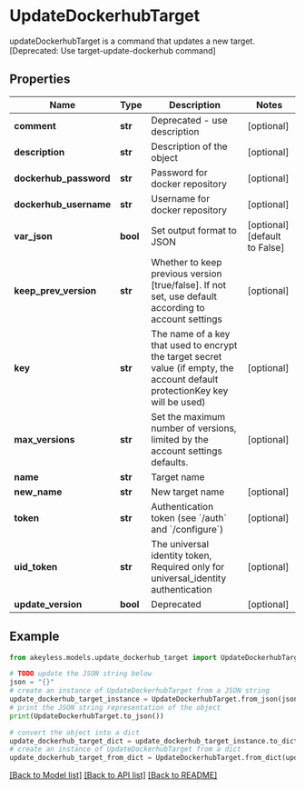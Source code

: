 # UpdateDockerhubTarget

updateDockerhubTarget is a command that updates a new target. [Deprecated: Use target-update-dockerhub command]

## Properties

Name | Type | Description | Notes
------------ | ------------- | ------------- | -------------
**comment** | **str** | Deprecated - use description | [optional] 
**description** | **str** | Description of the object | [optional] 
**dockerhub_password** | **str** | Password for docker repository | [optional] 
**dockerhub_username** | **str** | Username for docker repository | [optional] 
**var_json** | **bool** | Set output format to JSON | [optional] [default to False]
**keep_prev_version** | **str** | Whether to keep previous version [true/false]. If not set, use default according to account settings | [optional] 
**key** | **str** | The name of a key that used to encrypt the target secret value (if empty, the account default protectionKey key will be used) | [optional] 
**max_versions** | **str** | Set the maximum number of versions, limited by the account settings defaults. | [optional] 
**name** | **str** | Target name | 
**new_name** | **str** | New target name | [optional] 
**token** | **str** | Authentication token (see &#x60;/auth&#x60; and &#x60;/configure&#x60;) | [optional] 
**uid_token** | **str** | The universal identity token, Required only for universal_identity authentication | [optional] 
**update_version** | **bool** | Deprecated | [optional] 

## Example

```python
from akeyless.models.update_dockerhub_target import UpdateDockerhubTarget

# TODO update the JSON string below
json = "{}"
# create an instance of UpdateDockerhubTarget from a JSON string
update_dockerhub_target_instance = UpdateDockerhubTarget.from_json(json)
# print the JSON string representation of the object
print(UpdateDockerhubTarget.to_json())

# convert the object into a dict
update_dockerhub_target_dict = update_dockerhub_target_instance.to_dict()
# create an instance of UpdateDockerhubTarget from a dict
update_dockerhub_target_from_dict = UpdateDockerhubTarget.from_dict(update_dockerhub_target_dict)
```
[[Back to Model list]](../README.md#documentation-for-models) [[Back to API list]](../README.md#documentation-for-api-endpoints) [[Back to README]](../README.md)


